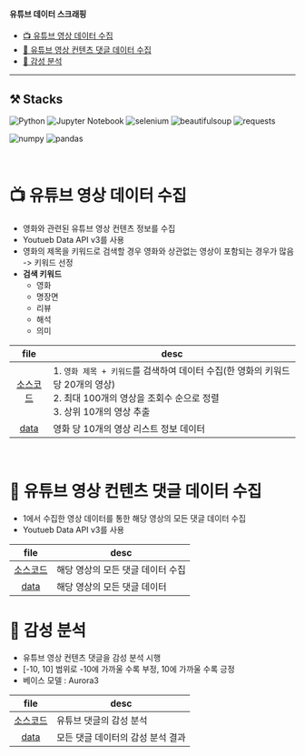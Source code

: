 #### 유튜브 데이터 스크래핑
- [📺  유튜브 영상 데이터 수집](#--유튜브-영상-데이터-수집)
- [💬  유튜브 영상 컨텐츠 댓글 데이터 수집](#--유튜브-영상-컨텐츠-댓글-데이터-수집)
- [🤖 감성 분석](#-감성-분석)


* * * 

## ⚒ Stacks
![Python](https://img.shields.io/badge/-Python-306998?logo=python&logoColor=ffd43b&style=for-the-badge)
![Jupyter Notebook](https://img.shields.io/badge/-jupyter%20notebook-727272?logo=jupyter&logoColor=eb7633&style=for-the-badge)
![selenium](https://img.shields.io/badge/-selenium-08ad19?logo=jupyter&logoColor=ffffff&style=for-the-badge)
![beautifulsoup](https://img.shields.io/badge/-beautifulsoup4-000?logo=bs4&logoColor=ffffff&style=for-the-badge)
![requests](https://img.shields.io/badge/-requests-000?logo=requests&logoColor=ffffff&style=for-the-badge)

![numpy](https://img.shields.io/badge/-numpy-ffd43b?logo=numpy&logoColor=306998&style=for-the-badge)
![pandas](https://img.shields.io/badge/-pandas-150454?logo=pandas&logoColor=ffffff&style=for-the-badge)

<br/>

# 📺  유튜브 영상 데이터 수집 
* 영화와 관련된 유튜브 영상 컨텐츠 정보를 수집
* Youtueb Data API v3를 사용
* 영화의 제목을 키워드로 검색할 경우 영화와 상관없는 영상이 포함되는 경우가 많음 -> 키워드 선정
* **검색 키워드**
  * 영화
  * 명장면
  * 리뷰
  * 해석
  * 의미

|file|desc|
|:---:|---|
|[소스코드](./src/get_youtube_video.ipynb)|1. `영화 제목 + 키워드`를 검색하여 데이터 수집(한 영화의 키워드 당 20개의 영상) <br/>2. 최대 100개의 영상을 조회수 순으로 정렬 <br/>3. 상위 10개의 영상 추출|
|[data](./data/movieVideoList/filtered)|영화 당 10개의 영상 리스트 정보 데이터|

<br/>

# 💬  유튜브 영상 컨텐츠 댓글 데이터 수집
* 1에서 수집한 영상 데이터를 통한 해당 영상의 모든 댓글 데이터 수집
* Youtueb Data API v3를 사용

|file|desc|
|:---:|---|
|[소스코드](./src/get_youtube_comments.py)|해당 영상의 모든 댓글 데이터 수집|
|[data](./data/youtube_comments)|해당 영상의 모든 댓글 데이터|


# 🤖 감성 분석
* 유튜브 영상 컨텐츠 댓글을 감성 분석 시행
* [-10, 10] 범위로 -10에 가까울 수록 부정, 10에 가까울 수록 긍정
* 베이스 모델 : Aurora3

|file|desc|
|:---:|---|
|[소스코드](./src/sentiment_analysis_2.ipynb.py)|유튜브 댓글의 감성 분석|
|[data](./data/comments_sentiment_analysis)|모든 댓글 데이터의 감성 분석 결과|
